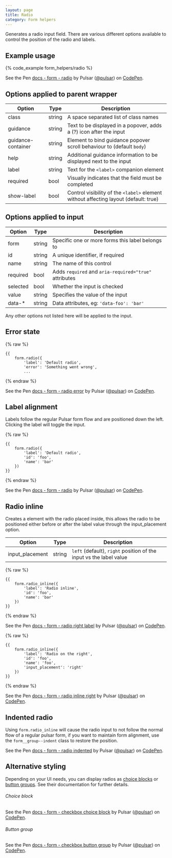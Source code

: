 ```yaml
---
layout: page
title: Radio
category: Form helpers
---
```


Generates a radio input field. There are various different options available to control the position of the radio and labels.

## Example usage

{% code_example form_helpers/radio %}

<p data-height="80" data-theme-id="24005" data-slug-hash="ORXrEo" data-default-tab="result" data-user="pulsar" data-embed-version="2" class="codepen">See the Pen <a href="http://codepen.io/pulsar/pen/ORXrEo/">docs - form - radio</a> by Pulsar (<a href="http://codepen.io/pulsar">@pulsar</a>) on <a href="http://codepen.io">CodePen</a>.</p><script async src="//assets.codepen.io/assets/embed/ei.js"></script>

## Options applied to parent wrapper

Option     | Type   | Description
---------- | ------ | ------------------------------------------------------------
class      | string | A space separated list of class names
guidance   | string | Text to be displayed in a popover, adds a (?) icon after the input
guidance-container | string | Element to bind guidance popover scroll behaviour to (default `body`)
help       | string | Additional guidance information to be displayed next to the input
label      | string | Text for the `<label>` companion element
required   | bool   | Visually indicates that the field must be completed
show-label | bool   | Control visibility of the `<label>` element without affecting layout (default: true)

## Options applied to input

Option   | Type   | Description
-------- | ------ | ------------------------------------------------------------
form     | string | Specific one or more forms this label belongs to
id       | string | A unique identifier, if required
name     | string | The name of this control
required | bool   | Adds `required` and `aria-required="true"` attributes
selected | bool   | Whether the input is checked
value    | string | Specifies the value of the input
data-*   | string | Data attributes, eg: `'data-foo': 'bar'`

Any other options not listed here will be applied to the input.

## Error state

{% raw %}
```twig
{{
    form.radio({
        'label': 'Default radio',
        'error': 'Something went wrong',
        ...
```
{% endraw %}

<p data-height="95" data-theme-id="24005" data-slug-hash="NRANKk" data-default-tab="result" data-user="pulsar" data-embed-version="2" class="codepen">See the Pen <a href="http://codepen.io/pulsar/pen/NRANKk/">docs - form - radio error</a> by Pulsar (<a href="http://codepen.io/pulsar">@pulsar</a>) on <a href="http://codepen.io">CodePen</a>.</p><script async src="//assets.codepen.io/assets/embed/ei.js"></script>

## Label alignment

Labels follow the regular Pulsar form flow and are positioned down the left. Clicking the label will toggle the input.

{% raw %}
```twig
{{
    form.radio({
        'label': 'Default radio',
        'id': 'foo',
        'name': 'bar'
    })
}}
```
{% endraw %}

<p data-height="80" data-theme-id="24005" data-slug-hash="ORXrEo" data-default-tab="result" data-user="pulsar" data-embed-version="2" class="codepen">See the Pen <a href="http://codepen.io/pulsar/pen/ORXrEo/">docs - form - radio</a> by Pulsar (<a href="http://codepen.io/pulsar">@pulsar</a>) on <a href="http://codepen.io">CodePen</a>.</p><script async src="//assets.codepen.io/assets/embed/ei.js"></script>

## Radio inline

Creates a <label> element with the radio placed inside, this allows the radio to be positioned either before or after the label value through the input_placement option.

Option          | Type | Description
--------------- | ------ | -------------------------------
input_placement | string | `left` (default), `right` position of the input vs the label value

{% raw %}
```twig
{{
    form.radio_inline({
        'label': 'Radio inline',
        'id': 'foo',
        'name': 'bar'
    })
}}
```
{% endraw %}

<p data-height="75" data-theme-id="24005" data-slug-hash="XjKdjR" data-default-tab="result" data-user="pulsar" data-embed-version="2" class="codepen">See the Pen <a href="http://codepen.io/pulsar/pen/XjKdjR/">docs - form - radio right label</a> by Pulsar (<a href="http://codepen.io/pulsar">@pulsar</a>) on <a href="http://codepen.io">CodePen</a>.</p><script async src="//assets.codepen.io/assets/embed/ei.js"></script>

{% raw %}
```twig
{{
    form.radio_inline({
        'label': 'Radio on the right',
        'id': 'foo',
        'name': 'foo',
        'input_placement': 'right'
    })
}}
```
{% endraw %}

<p data-height="75" data-theme-id="24005" data-slug-hash="BLzKoZ" data-default-tab="result" data-user="pulsar" data-embed-version="2" class="codepen">See the Pen <a href="http://codepen.io/pulsar/pen/BLzKoZ/">docs - form - radio inline right</a> by Pulsar (<a href="http://codepen.io/pulsar">@pulsar</a>) on <a href="http://codepen.io">CodePen</a>.</p><script async src="//assets.codepen.io/assets/embed/ei.js"></script>

## Indented radio

Using `form.radio_inline` will cause the radio input to not follow the normal flow of a regular pulsar form, if you want to maintain form alignment, use the `form__group--indent` class to restore the position.

<p data-height="160" data-theme-id="24005" data-slug-hash="LRkNxm" data-default-tab="result" data-user="pulsar" data-embed-version="2" class="codepen">See the Pen <a href="http://codepen.io/pulsar/pen/LRkNxm/">docs - form - radio indented</a> by Pulsar (<a href="http://codepen.io/pulsar">@pulsar</a>) on <a href="http://codepen.io">CodePen</a>.</p><script async src="//assets.codepen.io/assets/embed/ei.js"></script>

## Alternative styling

Depending on your UI needs, you can display radios as [choice blocks](/choice.md) or [button groups](/form-button_group.md). See their documentation for further details.

###### Choice block

<p data-height="180" data-theme-id="24005" data-slug-hash="YGWqVJ" data-default-tab="result" data-user="pulsar" data-embed-version="2" class="codepen">See the Pen <a href="http://codepen.io/pulsar/pen/amNRyY/">docs - form - checkbox choice block</a> by Pulsar (<a href="http://codepen.io/pulsar">@pulsar</a>) on <a href="http://codepen.io">CodePen</a>.</p><script async src="//assets.codepen.io/assets/embed/ei.js"></script>

###### Button group

<p data-height="70" data-theme-id="24005" data-slug-hash="bwZpRG" data-default-tab="result" data-user="pulsar" data-embed-version="2" class="codepen">See the Pen <a href="http://codepen.io/pulsar/pen/jrqZpy/">docs - form - checkbox button group</a> by Pulsar (<a href="http://codepen.io/pulsar">@pulsar</a>) on <a href="http://codepen.io">CodePen</a>.</p><script async src="//assets.codepen.io/assets/embed/ei.js"></script>
